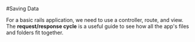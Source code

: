 #Saving Data

For a basic rails application, we need to use a controller, route, and view. The **request/response cycle** is a useful
guide to see how all the app's files and folders fit together.

